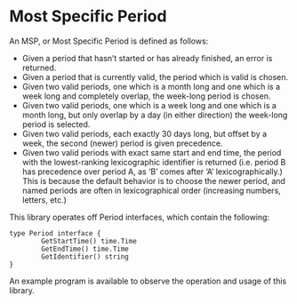 # Most Specific Period

An MSP, or Most Specific Period is defined as follows: 
- Given a period that hasn’t started or has already finished, an error is returned.
- Given a period that is currently valid, the period which is valid is chosen.
- Given two valid periods, one which is a month long and one which is a week long and completely overlap, the week-long period is chosen.
- Given two valid periods, one which is a week long and one which is a month long, but only overlap by a day (in either direction) the week-long period is selected.
- Given two valid periods, each exactly 30 days long, but offset by a week, the second (newer) period is given precedence. 
- Given two valid periods with exact same start and end time, the period with the lowest-ranking lexicographic identifier is returned (i.e. period B has precedence over period A, as ‘B’ comes after ‘A’ lexicographically.) This is because the default behavior is to choose the newer period, and named periods are often in lexicographical order (increasing numbers, letters, etc.)

This library operates off Period interfaces, which contain the following:

```
type Period interface {
        GetStartTime() time.Time
        GetEndTime() time.Time
        GetIdentifier() string
}
```

An example program is available to observe the operation and usage of this library.
